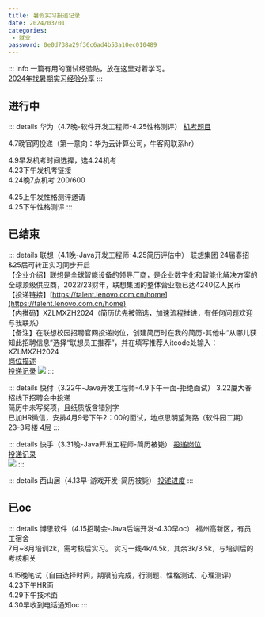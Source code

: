 ```yaml
---
title: 暑假实习投递记录
date: 2024/03/01
categories:
 - 就业
password: 0e0d738a29f36c6ad4b53a10ec010489
---
```

::: info
一篇有用的面试经验贴，放在这里对着学习。<br/>
[2024年找暑期实习经验分享](https://articles.zsxq.com/id_i8ift4dj2x5s.html)
:::

## 进行中
::: details 华为（4.7晚-软件开发工程师-4.25性格测评）
[机考题目](https://www.nowcoder.com/discuss/445247001081516032)<br/>

4.7晚官网投递（第一意向：华为云计算公司，牛客网联系hr）

4.9早发机考时间选择，选4.24机考<br/>
4.23下午发机考链接<br/>
4.24晚7点机考 200/600

4.25上午发性格测评邀请<br/>
4.25下午性格测评
:::

## 已结束
::: details 联想（4.1晚-Java开发工程师-4.25简历评估中）
联想集团 24届春招&25届可转正实习同步开启<br/>
【企业介绍】联想是全球智能设备的领导厂商，是企业数字化和智能化解决方案的全球顶级供应商，2022/23财年，联想集团的整体营业额已达4240亿人民币<br/>
【投递链接】[https://talent.lenovo.com.cn/home](https://talent.lenovo.com.cn/home)<br/>
【内推码】XZLMXZH2024（简历优先被筛选，加速流程推进，有任何问题欢迎与我联系）<br/>
【备注】在联想校园招聘官网投递岗位，创建简历时在我的简历-其他中“从哪儿获知此招聘信息”选择“联想员工推荐”，并在填写推荐人itcode处输入：XZLMXZH2024<br/>
[岗位描述](https://talent.lenovo.com.cn/position/detail?id=1214)<br/>
[投递记录](https://talent.lenovo.com.cn/account/apply)
![](/image/2024033101.png)
:::

::: details 快付（3.22午-Java开发工程师-4.9下午一面-拒绝面试）
3.22厦大春招线下招聘会中投递<br/>
简历中未写奖项，且纸质版含错别字<br/>
已加HR微信，安排4月9号下午2：00的面试，地点思明望海路（软件园二期）23-3号楼 4层
:::

::: details 快手（3.31晚-Java开发工程师-简历被毙）
[投递岗位](https://campus.kuaishou.cn/recruit/campus/e/#/campus/job-info/5993)<br/>
[投递记录](https://campus.kuaishou.cn/recruit/campus/e/#/campus/my-apply)<br/>
![](/image/2024033102.png)
:::

::: details 西山居（4.13早-游戏开发-简历被毙）
[投递进度](https://app.mokahr.com/m/candidate/applications/deliver-query/xishanju)
:::

## 已oc
::: details 博思软件（4.15招聘会-Java后端开发-4.30早oc）
福州高新区，有员工宿舍<br/>
7月~8月培训2k，需考核后实习。
实习一线4k/4.5k，其余3k/3.5k，与培训后的考核相关

4.15晚笔试（自由选择时间，期限前完成，行测题、性格测试、心理测评）<br/>
4.23下午HR面<br/>
4.29下午技术面<br/>
4.30早收到电话通知oc
:::